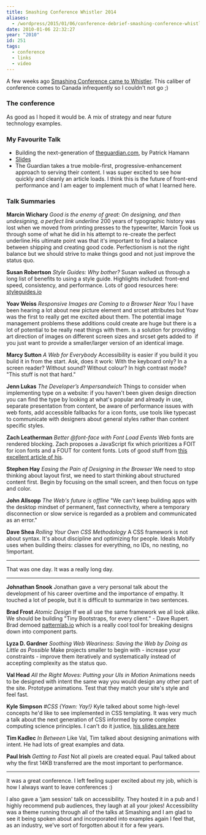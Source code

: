```yaml
---
title: Smashing Conference Whistler 2014
aliases:
  - /wordpress/2015/01/06/conference-debrief-smashing-conference-whistler-2014/ ‎
date: 2010-01-06 22:32:27
year: "2010"
id: 251
tags:
  - conference
  - links
  - video
---
```

A few weeks ago <a href="http://smashingconf.com/whistler-2014/">Smashing Conference came to Whistler</a>. This caliber of conference comes to Canada infrequently so I couldn't not go ;)

<h3>The conference</h3>
As good as I hoped it would be. A mix of strategy and near future technology examples.

<h3>My Favourite Talk</h3>
<ul>
<li>Building the next-generation of <a href="http://theguardian.com">theguardian.com</a>, by Patrick Hamann</li>
<li><a href="https://speakerdeck.com/patrickhamann/building-theguardian-dot-com">Slides</a></li>
<li>The Guardian takes a true mobile-first, progressive-enhancement approach to serving their content. I was super excited to see how quickly and cleanly an article loads. I think this is the future of front-end performance and I am eager to implement much of what I learned here.</li>
</ul>

<h3>Talk Summaries</h3>

<strong>Marcin Wichary</strong>
<em>Good is the enemy of great: On designing, and then undesigning, a perfect link underline</em>
200 years of typographic history was lost when we moved from printing presses to the typewriter, Marcin Took us through some of what he did in his attempt to re-create the perfect underline.His ultimate point was that it's important to find a balance between shipping and creating good code. Perfectionism is not the right balance but we should strive to make things good and not just improve the status quo.

<strong>Susan Robertson</strong>
<em>Style Guides: Why bother?</em>
Susan walked us through a long list of benefits to using a style guide. Highlights included: front-end speed, consistency, and performance. Lots of good resources here: <a href="http://styleguides.io">styleguides.io</a>

<strong>Yoav Weiss</strong>
<em>Responsive Images are Coming to a Browser Near You </em>
I have been hearing a lot about new picture element and srcset attributes but Yoav was the first to really get me excited about them. The potential image management problems these additions could create are huge but there is a lot of potential to be really neat things with them. <picture> is a solution for providing art direction of images on different screen sizes and srcset gets added to <img> if you just want to provide a smaller/larger version of an identical image.

<strong>Marcy Sutton</strong>
<em>A Web for Everybody</em>
Accessibility is easier if you build it you build it in from the start. Ask, does it work: With the keyboard only? In a screen reader? Without sound? Without colour? In high contrast mode? "This stuff is not that hard."

<strong>Jenn Lukas</strong>
<em>The Developer’s Ampersandwich</em>
Things to consider when implementing type on a website: if you haven't been given design direction you can find the type by looking at what's popular and already in use, separate presentation from content, be aware of performance issues with web fonts, add accessible fallbacks for a icon fonts, use tools like typecast to communicate with designers about general styles rather than content specific styles.

<strong>Zach Leatherman</strong>
<em>Better @font-face with Font Load Events</em>
Web fonts are rendered blocking. Zach proposes a JavaScript fix which prioritizes a FOIT for icon fonts and a FOUT for content fonts. Lots of good stuff from <a href="http://www.filamentgroup.com/lab/bulletproof_icon_fonts.html">this excellent article of his</a>.

<strong>Stephen Hay</strong>
<em>Easing the Pain of Designing in the Browser</em>
We need to stop thinking about layout first, we need to start thinking about structured content first. Begin by focusing on the small screen, and then focus on type and color.

<strong>John Allsopp</strong>
<em>The Web's future is offline</em>
"We can't keep building apps with the desktop mindset of permanent, fast connectivity, where a temporary disconnection or slow service is regarded as a problem and communicated as an error."

<strong>Dave Shea</strong>
<em>Rolling Your Own CSS Methodology</em>
A CSS framework is not about syntax. It's about discipline and optimizing for people. Ideals Mobify uses when building theirs: classes for everything, no IDs, no nesting, no !important.

<hr>
That was one day. It was a really long day.
<hr>

<strong>Johnathan Snook</strong>
Jonathan gave a very personal talk about the development of his career overtime and the importance of empathy. It touched a lot of people, but it is difficult to summarize in two sentences.

<strong>Brad Frost</strong>
<em>Atomic Design</em>
If we all use the same framework we all look alike. We should be building "Tiny Bootstraps, for every client." - Dave Rupert. Brad demoed <a href="http://patternlab.io">patternlab.io</a> which is a really cool tool for breaking designs down into component parts.

<strong>Lyza D. Gardner</strong>
<em>Soothing Web Weariness: Saving the Web by Doing as Little as Possible</em>
Make projects smaller to begin with - increase your constraints - improve them iteratively and systematically instead of accepting complexity as the status quo.

<strong>Val Head</strong>
<em>All the Right Moves: Putting your UIs in Motion</em>
Animations needs to be designed with intent the same way you would design any other part of the site. Prototype animations. Test that they match your site's style and feel fast.

<strong>Kyle Simpson</strong>
<em>#CSS {Yawn: Yay!}</em>
Kyle talked about some high-level concepts he'd like to see implemented in CSS templating. It was very much a talk about the next generation of CSS informed by some complex computing science principles. I can't do it justice, <a href="https://speakerdeck.com/getify/number-css-yawn-yay">his slides are here</a>

<strong>Tim Kadlec</strong>
<em>In Between </em>
Like Val, Tim talked about designing animations with intent. He had lots of great examples and data.

<strong>Paul Irish</strong>
<em>Getting to Fast</em>
Not all pixels are created equal. Paul talked about why the first 14KB transferred are the most important to performance.

<hr>
It was a great conference. I left feeling super excited about my job, which is how I always want to leave conferences :)

I also gave a 'jam session' talk on accessibility. They hosted it in a pub and I highly recommend pub audiences, they laugh at all your jokes! Accessibility was a theme running through all of the talks at Smashing and I am glad to see it being spoken about and incorporated into examples again I feel that, as an industry, we've sort of forgotten about it for a few years.
